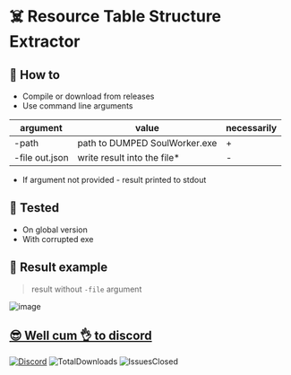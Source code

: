 # ☠️ Resource Table Structure Extractor

## 👀 How to

- Compile or download from releases
- Use command line arguments

| argument       | value                         | necessarily |
| -------------- | ----------------------------- | ----------- |
| -path          | path to DUMPED SoulWorker.exe |      +      |
| -file out.json | write result into the file*   |      -      |

* If argument not provided - result printed to stdout

## 💪 Tested

- On global version
- With corrupted exe

## 👀 Result example

> result without `-file` argument

![image](https://user-images.githubusercontent.com/10461884/166984497-46ec9c60-0e57-403b-b5ba-be3a22465840.png)


## [😎 Well cum 👌 to discord](http://discord.gg/SequFJP)

[![Discord](https://img.shields.io/discord/606442027873206292?style=for-the-badge)](http://discord.gg/SequFJP)
![TotalDownloads](https://img.shields.io/github/downloads/SpaceAfterYou/SoulWorker.ResStructureExtractor/total?style=for-the-badge)
![IssuesClosed](https://img.shields.io/github/issues-closed-raw/SpaceAfterYou/SoulWorker.ResStructureExtractor?style=for-the-badge)
